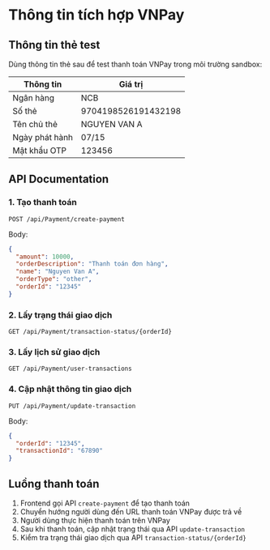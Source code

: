 # Thông tin tích hợp VNPay

## Thông tin thẻ test

Dùng thông tin thẻ sau để test thanh toán VNPay trong môi trường sandbox:

| Thông tin | Giá trị |
|-----------|---------|
| Ngân hàng | NCB |
| Số thẻ | 9704198526191432198 |
| Tên chủ thẻ | NGUYEN VAN A |
| Ngày phát hành | 07/15 |
| Mật khẩu OTP | 123456 |

## API Documentation

### 1. Tạo thanh toán

```http
POST /api/Payment/create-payment
```

Body:
```json
{
  "amount": 10000,
  "orderDescription": "Thanh toán đơn hàng",
  "name": "Nguyen Van A",
  "orderType": "other",
  "orderId": "12345"
}
```

### 2. Lấy trạng thái giao dịch

```http
GET /api/Payment/transaction-status/{orderId}
```

### 3. Lấy lịch sử giao dịch 

```http
GET /api/Payment/user-transactions
```

### 4. Cập nhật thông tin giao dịch

```http
PUT /api/Payment/update-transaction
```

Body:
```json
{
  "orderId": "12345",
  "transactionId": "67890"
}
```

## Luồng thanh toán

1. Frontend gọi API `create-payment` để tạo thanh toán
2. Chuyển hướng người dùng đến URL thanh toán VNPay được trả về
3. Người dùng thực hiện thanh toán trên VNPay
4. Sau khi thanh toán, cập nhật trạng thái qua API `update-transaction`
5. Kiểm tra trạng thái giao dịch qua API `transaction-status/{orderId}`